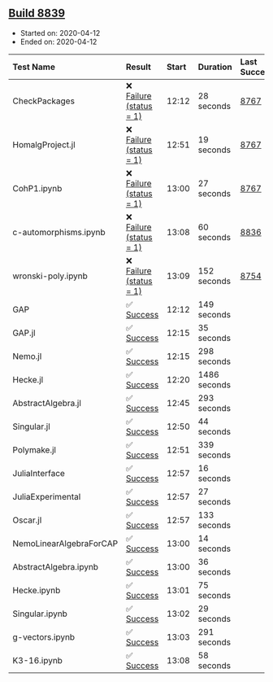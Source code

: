 ## [Build 8839](https://oscarci.mathematik.uni-kl.de/job/oscar/8839/)

* Started on: 2020-04-12
* Ended on: 2020-04-12

| Test Name    | Result | Start | Duration | Last Success | First Failure |
|:-------------|:-------|:------|:---------|:-------------|:--------------|
| CheckPackages | ❌ [Failure (status = 1)](https://oscarci.mathematik.uni-kl.de/job/oscar/8839/artifact/logs/build-8839/CheckPackages.log) | 12:12 | 28 seconds | [8767](https://oscarci.mathematik.uni-kl.de/job/oscar/8767/) | [8768](https://oscarci.mathematik.uni-kl.de/job/oscar/8768/) |
| HomalgProject.jl | ❌ [Failure (status = 1)](https://oscarci.mathematik.uni-kl.de/job/oscar/8839/artifact/logs/build-8839/HomalgProject.jl.log) | 12:51 | 19 seconds | [8767](https://oscarci.mathematik.uni-kl.de/job/oscar/8767/) | [8768](https://oscarci.mathematik.uni-kl.de/job/oscar/8768/) |
| CohP1.ipynb | ❌ [Failure (status = 1)](https://oscarci.mathematik.uni-kl.de/job/oscar/8839/artifact/logs/build-8839/CohP1.ipynb.log) | 13:00 | 27 seconds | [8767](https://oscarci.mathematik.uni-kl.de/job/oscar/8767/) | [8768](https://oscarci.mathematik.uni-kl.de/job/oscar/8768/) |
| c-automorphisms.ipynb | ❌ [Failure (status = 1)](https://oscarci.mathematik.uni-kl.de/job/oscar/8839/artifact/logs/build-8839/c-automorphisms.ipynb.log) | 13:08 | 60 seconds | [8836](https://oscarci.mathematik.uni-kl.de/job/oscar/8836/) | [8837](https://oscarci.mathematik.uni-kl.de/job/oscar/8837/) |
| wronski-poly.ipynb | ❌ [Failure (status = 1)](https://oscarci.mathematik.uni-kl.de/job/oscar/8839/artifact/logs/build-8839/wronski-poly.ipynb.log) | 13:09 | 152 seconds | [8754](https://oscarci.mathematik.uni-kl.de/job/oscar/8754/) | [8755](https://oscarci.mathematik.uni-kl.de/job/oscar/8755/) |
| GAP | ✅ [Success](https://oscarci.mathematik.uni-kl.de/job/oscar/8839/artifact/logs/build-8839/GAP.log) | 12:12 | 149 seconds |  |  |
| GAP.jl | ✅ [Success](https://oscarci.mathematik.uni-kl.de/job/oscar/8839/artifact/logs/build-8839/GAP.jl.log) | 12:15 | 35 seconds |  |  |
| Nemo.jl | ✅ [Success](https://oscarci.mathematik.uni-kl.de/job/oscar/8839/artifact/logs/build-8839/Nemo.jl.log) | 12:15 | 298 seconds |  |  |
| Hecke.jl | ✅ [Success](https://oscarci.mathematik.uni-kl.de/job/oscar/8839/artifact/logs/build-8839/Hecke.jl.log) | 12:20 | 1486 seconds |  |  |
| AbstractAlgebra.jl | ✅ [Success](https://oscarci.mathematik.uni-kl.de/job/oscar/8839/artifact/logs/build-8839/AbstractAlgebra.jl.log) | 12:45 | 293 seconds |  |  |
| Singular.jl | ✅ [Success](https://oscarci.mathematik.uni-kl.de/job/oscar/8839/artifact/logs/build-8839/Singular.jl.log) | 12:50 | 44 seconds |  |  |
| Polymake.jl | ✅ [Success](https://oscarci.mathematik.uni-kl.de/job/oscar/8839/artifact/logs/build-8839/Polymake.jl.log) | 12:51 | 339 seconds |  |  |
| JuliaInterface | ✅ [Success](https://oscarci.mathematik.uni-kl.de/job/oscar/8839/artifact/logs/build-8839/JuliaInterface.log) | 12:57 | 16 seconds |  |  |
| JuliaExperimental | ✅ [Success](https://oscarci.mathematik.uni-kl.de/job/oscar/8839/artifact/logs/build-8839/JuliaExperimental.log) | 12:57 | 27 seconds |  |  |
| Oscar.jl | ✅ [Success](https://oscarci.mathematik.uni-kl.de/job/oscar/8839/artifact/logs/build-8839/Oscar.jl.log) | 12:57 | 133 seconds |  |  |
| NemoLinearAlgebraForCAP | ✅ [Success](https://oscarci.mathematik.uni-kl.de/job/oscar/8839/artifact/logs/build-8839/NemoLinearAlgebraForCAP.log) | 13:00 | 14 seconds |  |  |
| AbstractAlgebra.ipynb | ✅ [Success](https://oscarci.mathematik.uni-kl.de/job/oscar/8839/artifact/logs/build-8839/AbstractAlgebra.ipynb.log) | 13:00 | 36 seconds |  |  |
| Hecke.ipynb | ✅ [Success](https://oscarci.mathematik.uni-kl.de/job/oscar/8839/artifact/logs/build-8839/Hecke.ipynb.log) | 13:01 | 75 seconds |  |  |
| Singular.ipynb | ✅ [Success](https://oscarci.mathematik.uni-kl.de/job/oscar/8839/artifact/logs/build-8839/Singular.ipynb.log) | 13:02 | 29 seconds |  |  |
| g-vectors.ipynb | ✅ [Success](https://oscarci.mathematik.uni-kl.de/job/oscar/8839/artifact/logs/build-8839/g-vectors.ipynb.log) | 13:03 | 291 seconds |  |  |
| K3-16.ipynb | ✅ [Success](https://oscarci.mathematik.uni-kl.de/job/oscar/8839/artifact/logs/build-8839/K3-16.ipynb.log) | 13:08 | 58 seconds |  |  |
